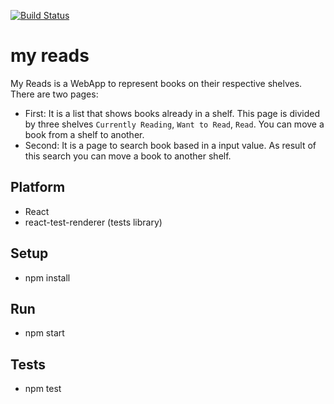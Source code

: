 [![Build Status](https://travis-ci.org/renanfneves/my-reads.svg?branch=master)](https://travis-ci.org/renanfneves/my-reads)

# my reads
My Reads is a WebApp to represent books on their respective shelves.
There are two pages:
- First: It is a list that shows books already in a shelf. This page is divided by three shelves `Currently Reading`, `Want to Read`, `Read`. You can move a book from a shelf to another.
- Second: It is a page to search book based in a input value. As result of this search you can move a book to another shelf.

## Platform
 - React
 - react-test-renderer (tests library)

## Setup
 - npm install

## Run
 - npm start

## Tests
 - npm test
